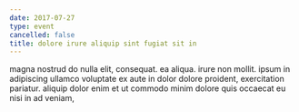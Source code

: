 ```yaml
---
date: 2017-07-27
type: event
cancelled: false
title: dolore irure aliquip sint fugiat sit in
---
```

magna nostrud do nulla elit, consequat. ea aliqua. irure non mollit. ipsum in adipiscing ullamco voluptate ex aute in dolor dolore proident, exercitation pariatur. aliquip dolor enim et ut commodo minim dolore quis occaecat eu nisi in ad veniam,